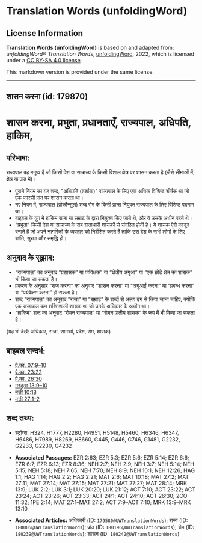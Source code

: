 # Translation Words (unfoldingWord)

## License Information

**Translation Words (unfoldingWord)** is based on and adapted from: _unfoldingWord® Translation Words_, [unfoldingWord](https://unfoldingword.org/utw), 2022, which is licensed under a [CC BY-SA 4.0 license](https://creativecommons.org/licenses/by-sa/4.0/legalcode.en).

This markdown version is provided under the same license.



--------------------------------

## शासन करना (id: 179870)

शासन करना, प्रभुता, प्रधानताएँ, राज्यपाल, अधिपति, हाकिम,
========================================================

परिभाषा:
--------

राज्यपाल वह मनुष्य है जो किसी देश या साम्राज्य के किसी विशाल क्षेत्र पर शासन करता है (जैसे सीमाओं में, क्षेत्र या प्रांत में)।

* पुराने नियम का यह शब्द, "अधिपति (तर्शाता)" राज्यपाल के लिए एक अधिक विशिष्ट शीर्षक था जो एक फारसी प्रांत पर शासन करता था।
* नए नियम में, राज्यपाल (प्रोकौन्सुल) शब्द रोम के किसी प्रान्त नियुक्त राज्यपाल के लिए विशिष्ट पदनाम था।
* बाइबल के युग में हाकिम राजा या सम्राट के द्वारा नियुक्त किए जाते थे, और वे उसके अधीन रहते थे।
* "प्रभुता" किसी देश या साम्राज्य के सब सत्ताधारी शासकों से संगठित होती है। ये शासक ऐसे कानून बनाते हैं जो अपने नागरिकों के व्यवहार को निर्देशित करते हैं ताकि उस देश के सभी लोगों के लिए शांति, सुरक्षा और समृद्धि हो।

अनुवाद के सुझाव:
----------------

* “राज्यपाल” का अनुवाद “प्रशासक” या पर्यवेक्षक” या “क्षेत्रीय अगुआ” या “एक छोटे क्षेत्र का शासक” भी किया जा सकता है।
* प्रकरण के अनुसार “राज करना” का अनुवाद “शासन करना” या “अगुआई करना” या “प्रबन्ध करना” या “पर्यवेक्षण करना” हो सकता है।
* शब्द "राज्यपाल" का अनुवाद "राजा" या "सम्राट" के शब्दों से अलग ढंग से किया जाना चाहिए, क्योंकि एक राज्यपाल कम शक्तिशाली शासक था जो उनके अधिकार के अधीन था।
* "हाकिम" शब्द का अनुवाद “रोमन राज्यपाल” या “रोमन प्रांतीय शासक” के रूप में भी किया जा सकता है।

(यह भी देखें: अधिकार, राजा, सामर्थ्य, प्रदेश, रोम, शासक)

बाइबल सन्दर्भ:
--------------

* [प्रे.का. 07:9–10](https://ref.ly/Acts7:9-Acts7:10)
* [प्रे.का. 23:22](https://ref.ly/Acts23:22)
* [प्रे.का. 26:30](https://ref.ly/Acts26:30)
* [मरकुस 13:9–10](https://ref.ly/Mark13:9-Mark13:10)
* [मत्ती 10:18](https://ref.ly/Matt10:18)
* [मत्ती 27:1–2](https://ref.ly/Matt27:1-Matt27:2)

शब्द तथ्य:
----------

* स्ट्रोंग्स: H324, H1777, H2280, H4951, H5148, H5460, H6346, H6347, H6486, H7989, H8269, H8660, G445, G446, G746, G1481, G2232, G2233, G2230, G4232

* **Associated Passages:** EZR 2:63; EZR 5:3; EZR 5:6; EZR 5:14; EZR 6:6; EZR 6:7; EZR 6:13; EZR 8:36; NEH 2:7; NEH 2:9; NEH 3:7; NEH 5:14; NEH 5:15; NEH 5:18; NEH 7:65; NEH 7:70; NEH 8:9; NEH 10:1; NEH 12:26; HAG 1:1; HAG 1:14; HAG 2:2; HAG 2:21; MAT 2:6; MAT 10:18; MAT 27:2; MAT 27:11; MAT 27:14; MAT 27:15; MAT 27:21; MAT 27:27; MAT 28:14; MRK 13:9; LUK 2:2; LUK 3:1; LUK 20:20; LUK 21:12; ACT 7:10; ACT 23:22; ACT 23:24; ACT 23:26; ACT 23:33; ACT 24:1; ACT 24:10; ACT 26:30; 2CO 11:32; 1PE 2:14; MAT 27:1–MAT 27:2; ACT 7:9–ACT 7:10; MRK 13:9–MRK 13:10
* **Associated Articles:** अधिकारी (ID: `179580@UWTranslationWords`); राजा (ID: `180005@UWTranslationWords`); प्रांत (ID: `180196@UWTranslationWords`); रोम (ID: `180239@UWTranslationWords`); शासन (ID: `180242@UWTranslationWords`)


